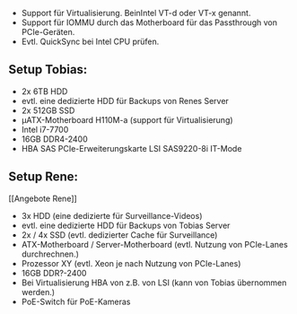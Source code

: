 - Support für Virtualisierung. BeinIntel VT-d oder VT-x genannt.
- Support für IOMMU durch das Motherboard für das Passthrough von PCIe-Geräten.
- Evtl. QuickSync bei Intel CPU prüfen.

## Setup Tobias:
- 2x 6TB HDD
- evtl. eine dedizierte HDD für Backups von Renes Server
- 2x 512GB SSD
- µATX-Motherboard H110M-a (support für Virtualisierung)
- Intel i7-7700
- 16GB DDR4-2400
- HBA SAS PCIe-Erweiterungskarte LSI SAS9220-8i IT-Mode

## Setup Rene: 
[[Angebote Rene]]
- 3x HDD (eine dedizierte für Surveillance-Videos)
- evtl. eine dedizierte HDD für Backups von Tobias Server
- 2x / 4x SSD (evtl. dedizierter Cache für Surveillance)
- ATX-Motherboard / Server-Motherboard (evtl. Nutzung von PCIe-Lanes durchrechnen.)
- Prozessor XY (evtl. Xeon je nach Nutzung von PCIe-Lanes)
- 16GB DDR?-2400
- Bei Virtualisierung HBA von z.B. von LSI (kann von Tobias übernommen werden.)
- PoE-Switch für PoE-Kameras

